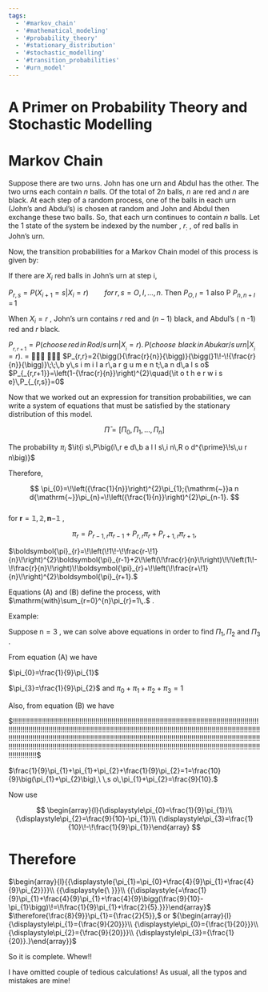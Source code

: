 ```yaml
---
tags:
  - '#markov_chain'
  - '#mathematical_modeling'
  - '#probability_theory'
  - '#stationary_distribution'
  - '#stochastic_modelling'
  - '#transition_probabilities'
  - '#urn_model'
---
```

# A Primer on Probability Theory and Stochastic  Modelling  

# Markov Chain  

Suppose there are two urns.  John has one urn and Abdul has the other. The two urns each  contain   $n$   balls. Of the total of  $2n$   balls,  $n$   are red and  $n$   are black. At each step of a random  process, one of the balls in each urn (John’s and Abdul’s) is chosen at random and John and  Abdul then exchange these two balls. So, that each urn continues to contain  $n$   balls. Let the  1 state of the system be indexed by the number ,  $r_{:}$  , of red balls in John’s urn.  

Now, the transition probabilities for a Markov Chain model of this process is given by:  

If there are   $X_{i}$   red balls in John’s urn at step i,  

$P_{r,s}=P\big(X_{i+1}=s\big|X_{i}=r\big)\qquad\mathit{f o r\,r},\,s=O,\,I,\,...,\,n.$    Then  $P_{O,I}=1$    also P  $P_{n,n+I}\,=\,1$  

When  $X_{i}=r$  , John’s urn contains  $r$   red and   $(n{-}1)$   black, and Abdul’s ( n -1) red and  $r$    black.  

$P_{_{r,r+1}}=P\big({c h o o s e\,r e d\,i n\,R o d/s\,u r n}\big|X_{_{i}}=r\big).\,P\big({c h o o s e\,\,b l a c k\,i n\,A b u k a r/s\,u r n}\big|X_{_{i}}=r\big).$  =      $P_{r,r}=2{\bigg(}{\frac{r}{n}}{\bigg)}{\bigg(}1\!-\!{\frac{r}{n}}{\bigg)}\;\;\,b y\,s i m i l a r\,a r g u m e n t;\,a n d\,a l s o$     $P_{_{r,r+1}}=\left(1-{\frac{r}{n}}\right)^{2}\quad{\it o t h e r w i s e}\,P_{_{r,s}}=0$  

Now that we worked out an expression for transition probabilities, we can write a system of  equations that must be satisfied by the stationary distribution of this model.  

$$
\bar{\Pi}=\left[\Pi_{0},\Pi_{1},...,\Pi_{n}\right]
$$  

The probability   $\pi_{i}$     $\it{i s\,P\big(i\,r e d\,b a l l s\,i n\,R o d^{\prime}\!s\,u r n\big)}$  

Therefore,  

$$
\pi_{0}=\!\left({\frac{1}{n}}\right)^{2}\pi_{1};{\mathrm{~}}a n d{\mathrm{~}}\pi_{n}=\!\left({\frac{1}{n}}\right)^{2}\pi_{n-1}.
$$  
for   $\mathbf{r}=\mathbb{1},\mathbb{2},\mathbf{n}\mathbb{-}\mathbb{1}$  ,  

$$
\pi_{r}=P_{r-1,r}\pi_{r-1}+P_{r,r}\pi_{r}+P_{r+1,r}\pi_{r+1},
$$  

$\boldsymbol{\pi}_{r}=\!\left(\!1\!-\!\frac{r-\!1}{n}\!\right)^{2}\boldsymbol{\pi}_{r-1}+2\!\left(\!\frac{r}{n}\!\right)\!\!\left(1\!-\!\frac{r}{n}\!\right)\!\boldsymbol{\pi}_{r}+\!\left(\!\frac{r+\!1}{n}\!\right)^{2}\boldsymbol{\pi}_{r+1}.$  

Equations (A) and (B) define the process, with  $\mathrm{with}\sum_{r=0}^{n}\pi_{r}=1\,.$  .  

Example:  

Suppose  $\mathsf{n}=3$  , we can solve above equations in order to find  $\Pi_{1},\Pi_{2}$   and  $\Pi_{3}$   .  

From equation (A) we have  

$\pi_{0}=\frac{1}{9}\pi_{1}$   

  $\pi_{3}=\frac{1}{9}\pi_{2}$    and   $\pi_{0}+\pi_{1}+\pi_{2}+\pi_{3}=1$  

Also, from equation (B) we have  

$\!\!\!\!\!\!\!\!\!\!\!\!\!\!\!\!\!\!\!\!\!\!\!\!\!\!\!\!\!\!\!\!\!\!\!\!\!\!\!\!\!\!\!\!\!\!\!\!\!\!\!\!\!\!\!\!\!\!\!\!\!\!\!\!\!\!\!\!\!\!\!\!\!\!\!\!\!\!\!\!\!\!\!\!\!\!\!\!\!\!\!\!\!\!\!\!\!\!\!\!\!\!\!\!\!\!\!\!\!\!\!\!\!\!\!\!\!\!\!\!\!\!\!\!\!\!\!\!\!\!\!\!\!\!\!\!\!\!\!\!\!\!\!\!\!\!\!\!\!\!\!\!\!\!\!\!\!\!\!\!\!\!\!\!\!\!\!\!\!\!\!\!\!\!\!\!\!\!\!\!\!\!\!\!\!\!\!\!\!\!\!\!\!\!\!\!\!\!\!\!\!\!\!\!\!\!\!\!\!\!\!\!\!\!\!\!\!\!\!\!\!\!\!\!\!\!\!\!\!\!\!\!\!\!\!\!\!\!\!\!\!\!\!\!\!\!\!\!\!\!\!\!\!\!\!\!\!\!\!\!\!\!\!\!\!\!\!\!\!\!\!\!\!\!\!\!\!\!\!\!\!\!\!\!\!\!\!\!\!\!\!\!\!\!\!\!\!\!\!\!\!\!\!\!\!\!\!\!\!\!\!\!\!\!\!\!\!\!\!\!\!\!\!\!\!\!\!\!\!\!\!\!\!\!\!\!\!\!\!\!\!\!\!\!\!\!\!\!\!\!\!\!\!\!\!\!\!\!\!\!\!\!\!\!\!\!\!\!\!\!\!\!\!\!\!\!\!\!\!\!\!\!\!\!\!\!\!\!\!\!\!\!\!\!\!\!\!\!\!\!\!\!\!\!\!\!\!\!\!\!\!\!\!\!\!\!\!\!\!\!\!\!\!\!\!\!\!\!\!\!\!\!\!\!\!\!\!\!\!\!\!\!\!\!\!\!\!\!\!\!\!\!\!\!\!\!\!\!\!\!\!\!\!\!\!\!\!\!\!\!\!\!\!\!\!\!\!\!\!\!\!\!\!\!\!\!\!\!\!\!\!\!\!\!\!\!\!\!\!\!\!\!\!\!\!\!\!\!\!\!\!\$   

  $\frac{1}{9}\pi_{1}+\pi_{1}+\pi_{2}+\frac{1}{9}\pi_{2}=1=\frac{10}{9}\big(\pi_{1}+\pi_{2}\big),\ \,s o\,\pi_{1}+\pi_{2}=\frac{9}{10}.$  

Now use  

$$
\begin{array}{l}{\displaystyle\pi_{0}=\frac{1}{9}\pi_{1}}\\ {\displaystyle\pi_{2}=\frac{9}{10}-\pi_{1}}\\ {\displaystyle\pi_{3}=\frac{1}{10}\!-\!\frac{1}{9}\pi_{1}}\end{array}
$$  
# Therefore  

$\begin{array}{l}{{\displaystyle{\pi_{1}=\pi_{0}+\frac{4}{9}\pi_{1}+\frac{4}{9}\pi_{2}}}}\\ {{\displaystyle{\ }}}\\ {{\displaystyle{=\frac{1}{9}\pi_{1}+\frac{4}{9}\pi_{1}+\frac{4}{9}\bigg(\frac{9}{10}-\pi_{1}\bigg)\!=\!\frac{1}{9}\pi_{1}+\frac{2}{5}.}}}\end{array}$   
  $\therefore{\frac{8}{9}}\pi_{1}={\frac{2}{5}},$  or    ${\begin{array}{l}{\displaystyle\pi_{1}={\frac{9}{20}}}\\ {\displaystyle\pi_{0}={\frac{1}{20}}}\\ {\displaystyle\pi_{2}={\frac{9}{20}}}\\ {\displaystyle\pi_{3}={\frac{1}{20}}.}\end{array}}$  

So it is complete. Whew!!  

I have omitted couple of tedious calculations! As usual, all the typos and mistakes are  mine!  
